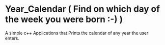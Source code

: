 # Year_Calendar ( Find on which day of the week you were born :-) )
A simple c++ Applications that Prints the calendar of any year the user enters.
